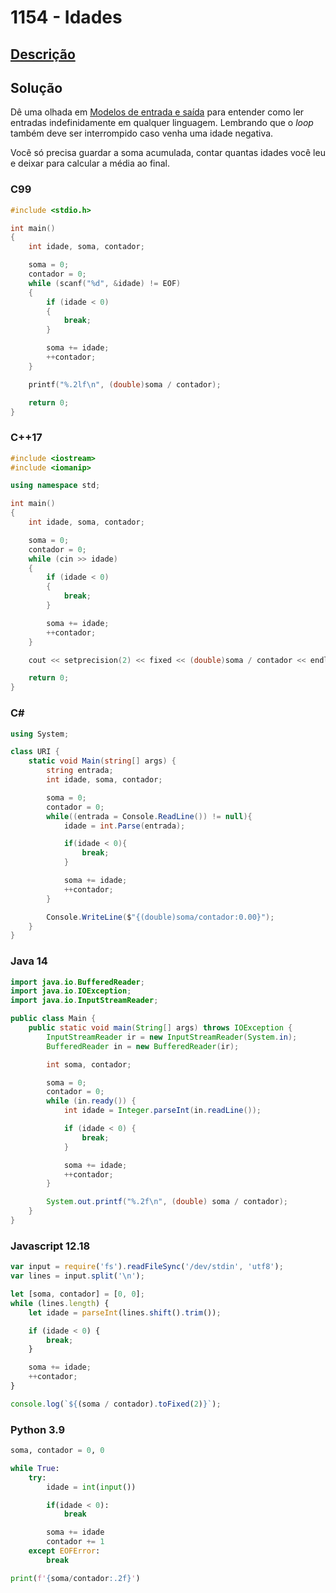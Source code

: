# 1154 - Idades

## [Descrição](https://www.beecrowd.com.br/judge/pt/problems/view/1154)

## Solução

Dê uma olhada em [Modelos de entrada e saída](../../../introducao/modelos-de-entrada-e-saida/README.md#entrada-até-eof) para entender como ler entradas indefinidamente em qualquer linguagem. Lembrando que o _loop_ também deve ser interrompido caso venha uma idade negativa.

Você só precisa guardar a soma acumulada, contar quantas idades você leu e deixar para calcular a média ao final.

### C99

```c
#include <stdio.h>

int main()
{
    int idade, soma, contador;

    soma = 0;
    contador = 0;
    while (scanf("%d", &idade) != EOF)
    {
        if (idade < 0)
        {
            break;
        }

        soma += idade;
        ++contador;
    }

    printf("%.2lf\n", (double)soma / contador);

    return 0;
}
```

### C++17

```cpp
#include <iostream>
#include <iomanip>

using namespace std;

int main()
{
    int idade, soma, contador;

    soma = 0;
    contador = 0;
    while (cin >> idade)
    {
        if (idade < 0)
        {
            break;
        }

        soma += idade;
        ++contador;
    }

    cout << setprecision(2) << fixed << (double)soma / contador << endl;

    return 0;
}
```

### C#

```cs
using System;

class URI {
    static void Main(string[] args) {
        string entrada;
        int idade, soma, contador;

        soma = 0;
        contador = 0;
        while((entrada = Console.ReadLine()) != null){
            idade = int.Parse(entrada);

            if(idade < 0){
                break;
            }

            soma += idade;
            ++contador;
        }

        Console.WriteLine($"{(double)soma/contador:0.00}");
    }
}
```

### Java 14

```java
import java.io.BufferedReader;
import java.io.IOException;
import java.io.InputStreamReader;

public class Main {
    public static void main(String[] args) throws IOException {
        InputStreamReader ir = new InputStreamReader(System.in);
        BufferedReader in = new BufferedReader(ir);

        int soma, contador;

        soma = 0;
        contador = 0;
        while (in.ready()) {
            int idade = Integer.parseInt(in.readLine());

            if (idade < 0) {
                break;
            }

            soma += idade;
            ++contador;
        }

        System.out.printf("%.2f\n", (double) soma / contador);
    }
}
```

### Javascript 12.18

```js
var input = require('fs').readFileSync('/dev/stdin', 'utf8');
var lines = input.split('\n');

let [soma, contador] = [0, 0];
while (lines.length) {
    let idade = parseInt(lines.shift().trim());

    if (idade < 0) {
        break;
    }

    soma += idade;
    ++contador;
}

console.log(`${(soma / contador).toFixed(2)}`);
```

### Python 3.9

```py
soma, contador = 0, 0

while True:
    try:
        idade = int(input())

        if(idade < 0):
            break

        soma += idade
        contador += 1
    except EOFError:
        break

print(f'{soma/contador:.2f}')
```